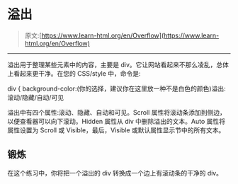 # 溢出

> 原文:[https://www.learn-html.org/en/Overflow](https://www.learn-html.org/en/Overflow)

* * *

溢出用于整理某些元素中的内容，主要是 div。它让网站看起来不那么凌乱，总体上看起来更干净。在您的 CSS/style 中，命令是:

div { background-color:(你的选择，建议你在这里放一种不是白色的颜色)溢出:滚动/隐藏/自动/可见

溢出中有四个属性:滚动、隐藏、自动和可见。Scroll 属性将滚动条添加到侧边，以便查看器可以向下滚动。Hidden 属性从 div 中删除溢出的文本。Auto 属性将属性设置为 Scroll 或 Visible，最后，Visible 或默认属性显示节中的所有文本。

## 锻炼

在这个练习中，你将把一个溢出的 div 转换成一个边上有滚动条的干净的 div。